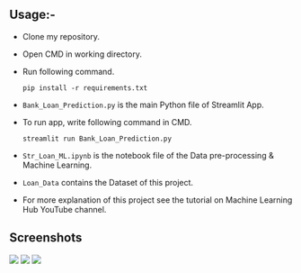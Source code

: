 
## Usage:-

- Clone my repository.
- Open CMD in working directory.
- Run following command.

  ```
  pip install -r requirements.txt
  ```
- `Bank_Loan_Prediction.py` is the main Python file of Streamlit App. 
- To run app, write following command in CMD.

  ```
  streamlit run Bank_Loan_Prediction.py
  ```
- `Str_Loan_ML.ipynb` is the notebook file of the Data pre-processing & Machine Learning.
- `Loan_Data` contains the Dataset of this project.
- For more explanation of this project see the tutorial on Machine Learning Hub YouTube channel.

## Screenshots

<img src="https://github.com/Spidy20/Streamlit_Bank_Loan_Prediction/blob/master/sc1.png">
<img src="https://github.com/Spidy20/Streamlit_Bank_Loan_Prediction/blob/master/sc2.png">
<img src="https://github.com/Spidy20/Streamlit_Bank_Loan_Prediction/blob/master/sc3.png">


